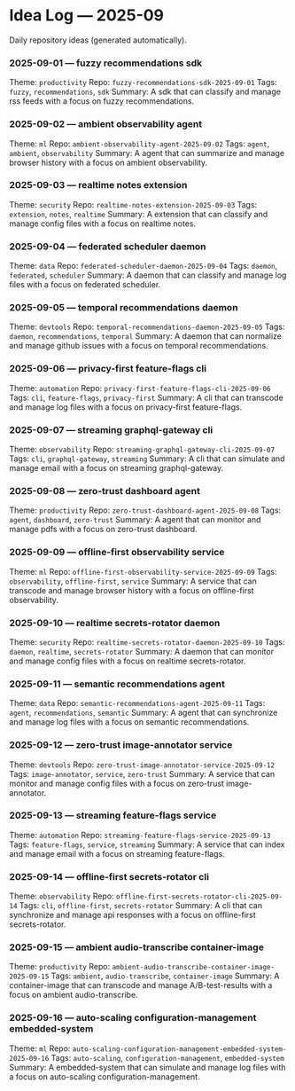 # Idea Log — 2025-09

Daily repository ideas (generated automatically).

### 2025-09-01 — fuzzy recommendations sdk
Theme: `productivity`
Repo: `fuzzy-recommendations-sdk-2025-09-01`
Tags: `fuzzy`, `recommendations`, `sdk`
Summary: A sdk that can classify and manage rss feeds with a focus on fuzzy recommendations.

### 2025-09-02 — ambient observability agent
Theme: `ml`
Repo: `ambient-observability-agent-2025-09-02`
Tags: `agent`, `ambient`, `observability`
Summary: A agent that can summarize and manage browser history with a focus on ambient observability.

### 2025-09-03 — realtime notes extension
Theme: `security`
Repo: `realtime-notes-extension-2025-09-03`
Tags: `extension`, `notes`, `realtime`
Summary: A extension that can classify and manage config files with a focus on realtime notes.

### 2025-09-04 — federated scheduler daemon
Theme: `data`
Repo: `federated-scheduler-daemon-2025-09-04`
Tags: `daemon`, `federated`, `scheduler`
Summary: A daemon that can classify and manage log files with a focus on federated scheduler.

### 2025-09-05 — temporal recommendations daemon
Theme: `devtools`
Repo: `temporal-recommendations-daemon-2025-09-05`
Tags: `daemon`, `recommendations`, `temporal`
Summary: A daemon that can normalize and manage github issues with a focus on temporal recommendations.

### 2025-09-06 — privacy-first feature-flags cli
Theme: `automation`
Repo: `privacy-first-feature-flags-cli-2025-09-06`
Tags: `cli`, `feature-flags`, `privacy-first`
Summary: A cli that can transcode and manage log files with a focus on privacy-first feature-flags.

### 2025-09-07 — streaming graphql-gateway cli
Theme: `observability`
Repo: `streaming-graphql-gateway-cli-2025-09-07`
Tags: `cli`, `graphql-gateway`, `streaming`
Summary: A cli that can simulate and manage email with a focus on streaming graphql-gateway.

### 2025-09-08 — zero-trust dashboard agent
Theme: `productivity`
Repo: `zero-trust-dashboard-agent-2025-09-08`
Tags: `agent`, `dashboard`, `zero-trust`
Summary: A agent that can monitor and manage pdfs with a focus on zero-trust dashboard.

### 2025-09-09 — offline-first observability service
Theme: `ml`
Repo: `offline-first-observability-service-2025-09-09`
Tags: `observability`, `offline-first`, `service`
Summary: A service that can transcode and manage browser history with a focus on offline-first observability.

### 2025-09-10 — realtime secrets-rotator daemon
Theme: `security`
Repo: `realtime-secrets-rotator-daemon-2025-09-10`
Tags: `daemon`, `realtime`, `secrets-rotator`
Summary: A daemon that can monitor and manage config files with a focus on realtime secrets-rotator.

### 2025-09-11 — semantic recommendations agent
Theme: `data`
Repo: `semantic-recommendations-agent-2025-09-11`
Tags: `agent`, `recommendations`, `semantic`
Summary: A agent that can synchronize and manage log files with a focus on semantic recommendations.

### 2025-09-12 — zero-trust image-annotator service
Theme: `devtools`
Repo: `zero-trust-image-annotator-service-2025-09-12`
Tags: `image-annotator`, `service`, `zero-trust`
Summary: A service that can monitor and manage config files with a focus on zero-trust image-annotator.

### 2025-09-13 — streaming feature-flags service
Theme: `automation`
Repo: `streaming-feature-flags-service-2025-09-13`
Tags: `feature-flags`, `service`, `streaming`
Summary: A service that can index and manage email with a focus on streaming feature-flags.

### 2025-09-14 — offline-first secrets-rotator cli
Theme: `observability`
Repo: `offline-first-secrets-rotator-cli-2025-09-14`
Tags: `cli`, `offline-first`, `secrets-rotator`
Summary: A cli that can synchronize and manage api responses with a focus on offline-first secrets-rotator.

### 2025-09-15 — ambient audio-transcribe container-image
Theme: `productivity`
Repo: `ambient-audio-transcribe-container-image-2025-09-15`
Tags: `ambient`, `audio-transcribe`, `container-image`
Summary: A container-image that can transcode and manage A/B-test-results with a focus on ambient audio-transcribe.

### 2025-09-16 — auto-scaling configuration-management embedded-system
Theme: `ml`
Repo: `auto-scaling-configuration-management-embedded-system-2025-09-16`
Tags: `auto-scaling`, `configuration-management`, `embedded-system`
Summary: A embedded-system that can simulate and manage log files with a focus on auto-scaling configuration-management.
